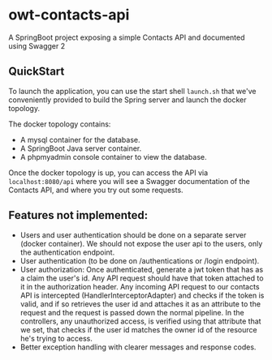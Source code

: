 # owt-contacts-api
A SpringBoot project exposing a simple Contacts API and documented using Swagger 2

## QuickStart
To launch the application, you can use the start shell `launch.sh` that we've conveniently provided to 
build the Spring server and launch the docker topology.

The docker topology contains:
- A mysql container for the database.
- A SpringBoot Java server container.
- A phpmyadmin console container to view the database.

Once the docker topology is up, you can access the API via `localhost:8080/api` where you will see a Swagger documentation
of the Contacts API, and where you try out some requests.

## Features not implemented:
- Users and user authentication should be done on a separate server (docker container). We should
not expose the user api to the users, only the authentication endpoint.
- User authentication (to be done on /authentications or /login endpoint).
- User authorization: Once authenticated, generate a jwt token that has as a claim the user's id.
Any API request should have that token attached to it in the authorization header.
Any incoming API request to our contacts API is intercepted (HandlerInterceptorAdapter)
and checks if the token is valid, and if so retrieves the user id and attaches it as an attribute to the request and
the request is passed down the normal pipeline. 
In the controllers, any unauthorized access, is verified using that attribute that we set, that checks if the user id
matches the owner id of the resource he's trying to access.
- Better exception handling with clearer messages and response codes.
